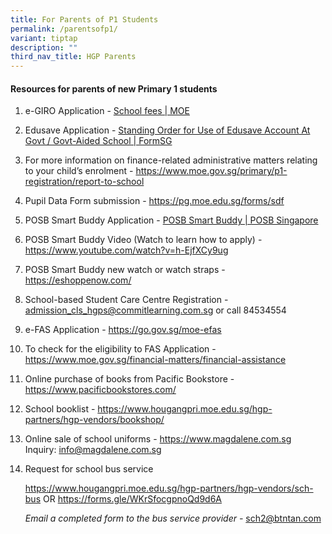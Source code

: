 ```yaml
---
title: For Parents of P1 Students
permalink: /parentsofp1/
variant: tiptap
description: ""
third_nav_title: HGP Parents
---
```

<h4>Resources for parents of new Primary 1 students</h4>
<ol data-tight="true" class="tight">
<li>
<p>e-GIRO Application - <a href="https://www.moe.gov.sg/financial-matters/fees" rel="noopener noreferrer nofollow" target="_blank">School fees | MOE</a>
</p>
<p></p>
</li>
<li>
<p>Edusave Application - <a href="https://form.gov.sg/5be24a1bb3f842000fdc4e59" rel="noopener noreferrer nofollow" target="_blank">Standing Order for Use of Edusave Account At Govt / Govt-Aided School | FormSG</a>
</p>
<p></p>
</li>
<li>
<p>For more information on finance-related administrative matters relating
to your child’s enrolment - <a href="https://www.moe.gov.sg/primary/p1-registration/report-to-school" rel="noopener noreferrer nofollow" target="_blank">https://www.moe.gov.sg/primary/p1-registration/report-to-school</a>
</p>
<p></p>
</li>
<li>
<p>Pupil Data Form submission - <a href="https://pg.moe.edu.sg/forms/sdf" rel="noopener noreferrer nofollow" target="_blank">https://pg.moe.edu.sg/forms/sdf</a>
</p>
<p></p>
</li>
<li>
<p>POSB Smart Buddy Application - <a href="https://www.posb.com.sg/personal/deposits/bank-with-ease/posb-smart-buddy#slideToN101C3" rel="noopener noreferrer nofollow" target="_blank">POSB Smart Buddy | POSB Singapore</a>
</p>
<p></p>
</li>
<li>
<p>POSB Smart Buddy Video (Watch to learn how to apply) - <a href="https://www.youtube.com/watch?v=h-EjfXCy9ug" rel="noopener noreferrer nofollow" target="_blank">https://www.youtube.com/watch?v=h-EjfXCy9ug</a>
</p>
<p></p>
</li>
<li>
<p>POSB Smart Buddy new watch or watch straps - <a href="https://eshoppenow.com/" rel="noopener noreferrer nofollow" target="_blank">https://eshoppenow.com/</a>
</p>
<p></p>
</li>
<li>
<p>School-based Student Care Centre Registration - <a href="admission_cls_hgps@commitlearning.com.sg" rel="noopener noreferrer nofollow" target="_blank">admission_cls_hgps@commitlearning.com.sg</a> or
call 84534554</p>
<p></p>
</li>
<li>
<p>e-FAS Application - <a href="https://go.gov.sg/moe-efas" rel="noopener noreferrer nofollow" target="_blank">https://go.gov.sg/moe-efas</a>
</p>
<p></p>
</li>
<li>
<p>To check for the eligibility to FAS Application - <a href="https://www.moe.gov.sg/financial-matters/financial-assistance" rel="noopener noreferrer nofollow" target="_blank">https://www.moe.gov.sg/financial-matters/financial-assistance</a>
</p>
<p></p>
</li>
<li>
<p>Online purchase of books from Pacific Bookstore - <a href="https://www.pacificbookstores.com/" rel="noopener noreferrer nofollow" target="_blank">https://www.pacificbookstores.com/</a>
</p>
<p></p>
</li>
<li>
<p>School booklist - <a href="https://www.hougangpri.moe.edu.sg/hgp-partners/hgp-vendors/bookshop/" rel="noopener noreferrer nofollow" target="_blank">https://www.hougangpri.moe.edu.sg/hgp-partners/hgp-vendors/bookshop/</a>
</p>
<p></p>
</li>
<li>
<p>Online sale of school uniforms - <a href="https://www.magdalene.com.sg" rel="noopener noreferrer nofollow" target="_blank">https://www.magdalene.com.sg</a>&nbsp;&nbsp;
Inquiry: <a href="info@magdalene.com.sg" rel="noopener noreferrer nofollow" target="_blank">info@magdalene.com.sg</a>
</p>
<p></p>
</li>
<li>
<p>Request for school bus service</p>
<p><a href="https://www.hougangpri.moe.edu.sg/hgp-partners/hgp-vendors/sch-bus" rel="noopener noreferrer nofollow" target="_blank">https://www.hougangpri.moe.edu.sg/hgp-partners/hgp-vendors/sch-bus</a> OR
<a href="https://forms.gle/WKrSfocgpnoQd9d6A" rel="noopener noreferrer nofollow" target="_blank">https://forms.gle/WKrSfocgpnoQd9d6A</a>
</p>
<p><em>Email a completed form to the bus service provider - </em><a href="sch2@btntan.com" rel="noopener noreferrer nofollow" target="_blank">sch2@btntan.com</a>
</p>
</li>
</ol>
<p></p>